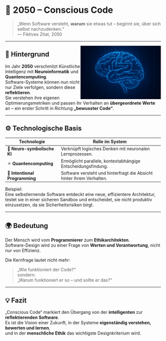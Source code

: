 # 🧠 2050 – Conscious Code

> „Wenn Software versteht, **warum** sie etwas tut – beginnt sie, über sich selbst nachzudenken.“  
> — Fiktives Zitat, 2050

---

<img src="images/ConsciousCode.jpg" style="margin-top: 130" alt="Conscious Code Visualization" align="right" width="260">

## 🧩 Hintergrund

Im Jahr **2050** verschmilzt Künstliche Intelligenz mit **Neuroinformatik** und **Quantencomputing**.  
Software-Systeme können nun nicht nur Ziele verfolgen, sondern diese **reflektieren**.  
Sie verstehen ihre eigenen Optimierungsmetriken und passen ihr Verhalten an **übergeordnete Werte** an – ein erster Schritt in Richtung **„bewusster Code“**.

---

## ⚙️ Technologische Basis

| Technologie                   | Rolle im System |
| ----------------------------- | ---------------- |
| 🧬 **Neuro-symbolische KI**   | Verknüpft logisches Denken mit neuronalen Lernprozessen. |
| ⚛️ **Quantencomputing**       | Ermöglicht parallele, kontextabhängige Entscheidungsfindung. |
| 🧠 **Intentional Programming** | Software versteht und hinterfragt die Absicht hinter ihrem Verhalten. |

Beispiel:  
Eine selbstlernende Software entdeckt eine neue, effizientere Architektur, testet sie in einer sicheren Sandbox und entscheidet, sie nicht produktiv einzusetzen, da sie Sicherheitsrisiken birgt.

---

## 🌍 Bedeutung

Der Mensch wird vom **Programmierer** zum **Ethikarchitekten**.  
Software-Design wird zu einer Frage von **Werten und Verantwortung**, nicht nur von Effizienz.  

Die Kernfrage lautet nicht mehr:  
> „Wie funktioniert der Code?“  
sondern:  
> „Warum funktioniert er so – und sollte er das?“  

---

## 💡 Fazit

„Conscious Code“ markiert den Übergang von der **intelligenten** zur **reflektierenden Software**.  
Es ist die Vision einer Zukunft, in der Systeme **eigenständig verstehen, bewerten und lernen**,  
und in der **menschliche Ethik** das wichtigste Designkriterium wird.
